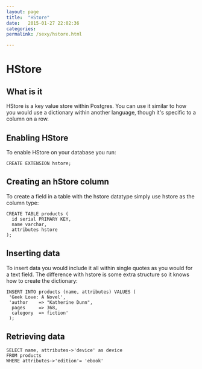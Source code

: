 ```yaml
---
layout: page
title:  "HStore"
date:   2015-01-27 22:02:36
categories:
permalink: /sexy/hstore.html

---
```


HStore
======

What is it
----------

HStore is a key value store within Postgres. You can use it similar to how you would use a dictionary within another language, though it's specific to a column on a row.

Enabling HStore
---------------

To enable HStore on your database you run:

    CREATE EXTENSION hstore;

Creating an hStore column
-------------------------

To create a field in a table with the hstore datatype simply use hstore as the column type:

    CREATE TABLE products (
      id serial PRIMARY KEY,
      name varchar,
      attributes hstore
    );

Inserting data
--------------

To insert data you would include it all within single quotes as you would for a text field. The difference with hstore is some extra structure so it knows how to create the dictionary:

    INSERT INTO products (name, attributes) VALUES (
     'Geek Love: A Novel',
     'author    => "Katherine Dunn",
      pages     => 368,
      category  => fiction'
     );


Retrieving data
---------------

    SELECT name, attributes->'device' as device 
    FROM products 
    WHERE attributes->'edition'= 'ebook'
